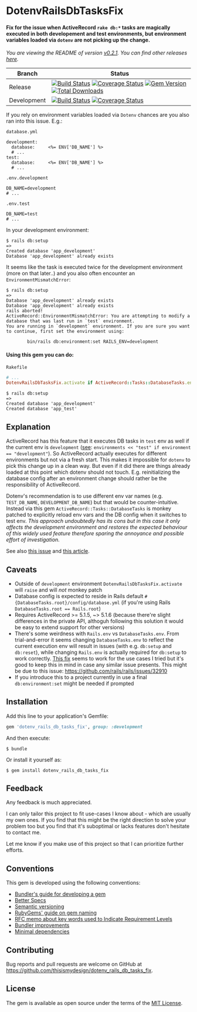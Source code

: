 # DotenvRailsDbTasksFix

#### Fix for the issue when ActiveRecord `rake db:*` tasks are magically executed in both developement and test environments, but environment variables loaded via `dotenv` are not picking up the change.

*You are viewing the README of version [v0.2.1](https://github.com/thisismydesign/dotenv_rails_db_tasks_fix/releases/tag/v0.2.1). You can find other releases [here](https://github.com/thisismydesign/dotenv_rails_db_tasks_fix/releases).*

| Branch | Status |
| ------ | ------ |
| Release | [![Build Status](https://travis-ci.org/thisismydesign/dotenv_rails_db_tasks_fix.svg?branch=release)](https://travis-ci.org/thisismydesign/dotenv_rails_db_tasks_fix)   [![Coverage Status](https://coveralls.io/repos/github/thisismydesign/dotenv_rails_db_tasks_fix/badge.svg?branch=release)](https://coveralls.io/github/thisismydesign/dotenv_rails_db_tasks_fix?branch=release)   [![Gem Version](https://badge.fury.io/rb/dotenv_rails_db_tasks_fix.svg)](https://badge.fury.io/rb/dotenv_rails_db_tasks_fix)   [![Total Downloads](http://ruby-gem-downloads-badge.herokuapp.com/dotenv_rails_db_tasks_fix?type=total)](https://rubygems.org/gems/dotenv_rails_db_tasks_fix) |
| Development | [![Build Status](https://travis-ci.org/thisismydesign/dotenv_rails_db_tasks_fix.svg?branch=master)](https://travis-ci.org/thisismydesign/dotenv_rails_db_tasks_fix)   [![Coverage Status](https://coveralls.io/repos/github/thisismydesign/dotenv_rails_db_tasks_fix/badge.svg?branch=master)](https://coveralls.io/github/thisismydesign/dotenv_rails_db_tasks_fix?branch=master) |

If you rely on environment variables loaded via `Dotenv` chances are you also ran into this issue. E.g.:

`database.yml`
```
development:
  database:     <%= ENV['DB_NAME'] %>
  # ...
test:
  database:     <%= ENV['DB_NAME'] %>
  # ...
```

`.env.development`
```
DB_NAME=development
# ...
```

`.env.test`
```
DB_NAME=test
# ...
```

In your development environment:

```
$ rails db:setup
=>
Created database 'app_development'
Database 'app_development' already exists
```

It seems like the task is executed twice for the development environment (more on that later..) and you also often encounter an `EnvironmentMismatchError`:

```
$ rails db:setup
=>
Database 'app_development' already exists
Database 'app_development' already exists
rails aborted!
ActiveRecord::EnvironmentMismatchError: You are attempting to modify a database that was last run in `test` environment.
You are running in `development` environment. If you are sure you want to continue, first set the environment using:

        bin/rails db:environment:set RAILS_ENV=development
```

#### Using this gem you can do:

`Rakefile`
```ruby
# ...
DotenvRailsDbTasksFix.activate if ActiveRecord::Tasks::DatabaseTasks.env.eql?("development") # or Rails.env
```

```
$ rails db:setup
=>
Created database 'app_development'
Created database 'app_test'
```

## Explanation

ActiveRecord has this feature that it executes DB tasks in `test` env as well if the current env is `development` ([see](https://github.com/rails/rails/blob/v5.1.5/activerecord/lib/active_record/tasks/database_tasks.rb#L300):
`environments << "test" if environment == "development"`). So ActiveRecord actually executes for different environments but not via a fresh start. This makes it impossible for `dotenv` to pick this change up in a clean way. But even if it did there are things already loaded at this point which dotenv should not touch. E.g. reinitializing the database config after an environment change should rather be the responsibility of ActiveRecord.

Dotenv's recommendation is to use different env var names (e.g. `TEST_DB_NAME`, `DEVELOPMENT_DB_NAME`) but that would be counter-intuitive. Instead via this gem `ActiveRecord::Tasks::DatabaseTasks` is monkey patched to explicitly reload env vars and the DB config when it switches to test env. *This approach undoubtedly has its cons but in this case it only affects the development environment and restores the expected behaviour of this widely used feature therefore sparing the annoyance and possible effort of investigation.*

See also [this issue](https://github.com/thisismydesign/dotenv_rails_db_tasks_fix) and [this article](http://www.zhuwu.me/blog/posts/rake-db-tasks-always-runs-twice-in-development-environment).

## Caveats

- Outside of `development` environment `DotenvRailsDbTasksFix.activate` will `raise` and will _not_ monkey patch
- Database config is expected to reside in Rails default `#{DatabaseTasks.root}/config/database.yml` (if you're using Rails `DatabaseTasks.root == Rails.root`)
- Requires ActiveRecord >= 5.1.5, ~> 5.1.6 (because there're slight differences in the private API, althoguh following this solution it would be easy to extend support for other versions)
- There's some weirdness with `Rails.env` vs `DatabaseTasks.env`. From trial-and-error it seems changing `DatabaseTasks.env` to reflect the current execution env will result in issues (with e.g. `db:setup` and `db:reset`), while changing `Rails.env` is actually required for `db:setup` to work correctly. [This fix](https://github.com/thisismydesign/dotenv_rails_db_tasks_fix/blob/v0.2.0/lib/dotenv_rails_db_tasks_fix.rb#L25-L29) seems to work for the use cases I tried but it's good to keep this in mind in case any similar issue presents. This might be due to this issue: https://github.com/rails/rails/issues/32910
- If you introduce this to a project currently in use a final `db:environment:set` might be needed if prompted

## Installation

Add this line to your application's Gemfile:

```ruby
gem 'dotenv_rails_db_tasks_fix', group: :development
```

And then execute:

    $ bundle

Or install it yourself as:

    $ gem install dotenv_rails_db_tasks_fix

## Feedback

Any feedback is much appreciated.

I can only tailor this project to fit use-cases I know about - which are usually my own ones. If you find that this might be the right direction to solve your problem too but you find that it's suboptimal or lacks features don't hesitate to contact me.

Let me know if you make use of this project so that I can prioritize further efforts.

## Conventions

This gem is developed using the following conventions:
- [Bundler's guide for developing a gem](http://bundler.io/v1.14/guides/creating_gem.html)
- [Better Specs](http://www.betterspecs.org/)
- [Semantic versioning](http://semver.org/)
- [RubyGems' guide on gem naming](http://guides.rubygems.org/name-your-gem/)
- [RFC memo about key words used to Indicate Requirement Levels](https://tools.ietf.org/html/rfc2119)
- [Bundler improvements](https://github.com/thisismydesign/bundler-improvements)
- [Minimal dependencies](http://www.mikeperham.com/2016/02/09/kill-your-dependencies/)

## Contributing

Bug reports and pull requests are welcome on GitHub at https://github.com/thisismydesign/dotenv_rails_db_tasks_fix.

## License

The gem is available as open source under the terms of the [MIT License](https://opensource.org/licenses/MIT).
